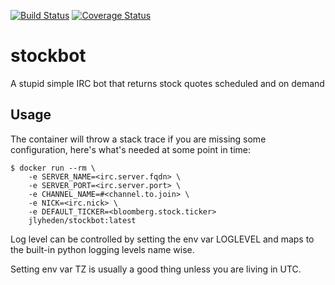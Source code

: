 [![Build Status](https://travis-ci.org/jlyheden/stockbot.svg?branch=master)](https://travis-ci.org/jlyheden/stockbot)
[![Coverage Status](https://coveralls.io/repos/github/jlyheden/stockbot/badge.svg?branch=master)](https://coveralls.io/github/jlyheden/stockbot?branch=master)

# stockbot

A stupid simple IRC bot that returns stock quotes scheduled and on demand

## Usage

The container will throw a stack trace if you are missing some configuration, here's what's needed at some point in time:

```
$ docker run --rm \
    -e SERVER_NAME=<irc.server.fqdn> \
    -e SERVER_PORT=<irc.server.port> \
    -e CHANNEL_NAME=#<channel.to.join> \
    -e NICK=<irc.nick> \
    -e DEFAULT_TICKER=<bloomberg.stock.ticker>
    jlyheden/stockbot:latest
```

Log level can be controlled by setting the env var LOGLEVEL and maps to the built-in python logging levels name wise.

Setting env var TZ is usually a good thing unless you are living in UTC.
